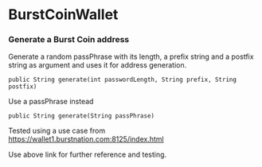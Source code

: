 # BurstCoinWallet

### Generate a Burst Coin address

Generate a random passPhrase with its length, a prefix string and a postfix string as argument and uses it for address generation.
```
public String generate(int passwordLength, String prefix, String postfix)
```
Use a passPhrase instead

```
public String generate(String passPhrase)
```

Tested using a use case from https://wallet1.burstnation.com:8125/index.html

Use above link for further reference and testing.

